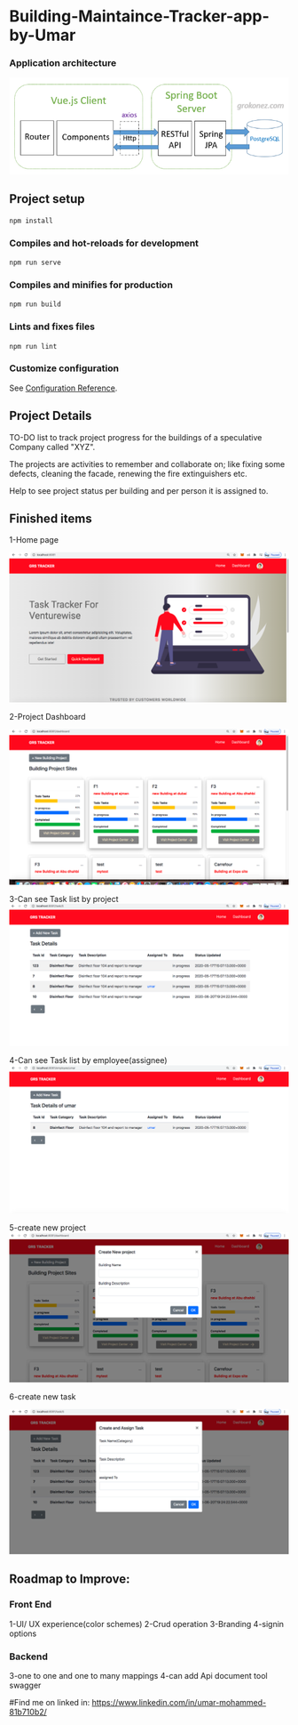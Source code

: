 # Building-Maintaince-Tracker-app-by-Umar


### Application architecture

![architecture](https://github.com/umar4sap/vue-app-grs-project/blob/master/src/assets/spring-boot-vue-example-spring-data-jpa-rest-api-postgresql-architecture.png?raw=true)



## Project setup
```
npm install
```

### Compiles and hot-reloads for development
```
npm run serve
```

### Compiles and minifies for production
```
npm run build
```

### Lints and fixes files
```
npm run lint
```

### Customize configuration
See [Configuration Reference](https://cli.vuejs.org/config/).

## Project Details
TO-DO list to track project progress for the buildings of a speculative Company called "XYZ".

The projects are activities to remember and collaborate on; like fixing some defects, cleaning the facade, renewing the fire extinguishers etc.

Help to see project status per building and per person it is assigned to.

## Finished items 
1-Home page

![Home page](https://github.com/umar4sap/vue-app-grs-project/blob/master/src/assets/Home.png?raw=true)

2-Project Dashboard

![DashBoard](https://github.com/umar4sap/vue-app-grs-project/blob/master/src/assets/Project%20Dashboard.png?raw=true)

3-Can see Task list by project
![Project Task List](https://github.com/umar4sap/vue-app-grs-project/blob/master/src/assets/Task%20List%20by%20building%20projects.png?raw=true)


4-Can see Task list by employee(assignee)
![Project Task List](https://github.com/umar4sap/vue-app-grs-project/blob/master/src/assets/Task%20list%20by%20person.png?raw=true)


5-create new project
![New Project](https://github.com/umar4sap/vue-app-grs-project/blob/master/src/assets/New%20Project%20model.png?raw=true)

6-create new task

![New Task](https://github.com/umar4sap/vue-app-grs-project/blob/master/src/assets/new%20task%20model.png?raw=true)



## Roadmap to Improve:

### Front End
1-UI/ UX experience(color schemes)
2-Crud operation 
3-Branding
4-signin options


### Backend
3-one to one and one to many mappings
4-can add Api document tool swagger


#Find me on linked in:
https://www.linkedin.com/in/umar-mohammed-81b710b2/



